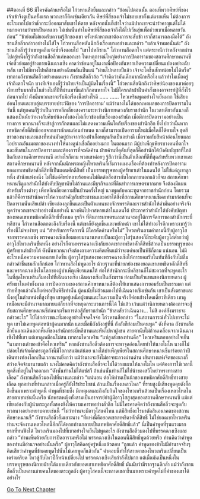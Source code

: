 ##ตอนที่ 66 มีใครคัดค้านหรือไม่
โก่วหานสือยิ้มและกล่าว “ย้อนไปตอนนั้น ตอนที่พวกศิษย์พี่ของเจ้าเข้าจิงตูเป็นครั้งแรก พวกเขาก็คิดเช่นเดียวกัน ศิษย์พี่สี่ของเจ้าไม่ชอบเขาตั้งแต่แรกเห็น ไม่ต้องการอะไรมากไปกว่าชักกระบี่ออกมาสับเขาให้ตาย หลังจากนั้นก็เข้าใจว่าแม้ปากเขาจะน่ารำคาญแต่ไม่ได้หมายความว่าเขาเป็นคนเลว ไม่เช่นนั้นทำไมศิษย์พี่สี่ของเจ้าถึงได้ไปเวิ่นสุ่ยเพื่อช่วยเขาเมื่อหลายวันก่อน”
“ข้าย่อมไม่ยอมรับความรู้สึกของเขา ครั้งหน้าหากเขาต้องการจะสับข้า เราก็สามารถลงมือได้” ถังซานสือลิ่วกล่าวอย่างไม่ใส่ใจ
โก่วหานสือพลันนึกถึงเรื่องบางอย่างและกล่าว “แล้วเจ้าหมอนั่นล่ะ”
ถังซานสือลิ่วรู้ว่าเขาพูดถึงเจ๋อซิ่วจึงตอบไป “เขาไปหลีซาน”
โก่วหานสือตกใจ แต่ตระหนักว่าหลังจากผ่านไปครู่หนึ่งก็รู้ว่าถังซานสือลิ่วแค่หลอกเขา ในเหตุการณ์ใหญ่อย่างการปิดอารามของสถานศึกษาหนานซี เจ๋อซิ่วย่อมอยู่ข้างกายเฉินฉางเซิง คาดว่าซ่อนอยู่ในเงาเพื่อป้องกันหากเกิดความเปลี่ยนแปลงอย่างฉับพลัน เขาไม่มีทางไปหลีซานอย่างฉับพลันเป็นแน่
“ผ่านไปหลายปีแล้ว เจ้าจะโตขึ้นสักหน่อยไม่ได้หรือ” เขาถามถังซานสือลิ่วอย่างหมดแรง
ถังซานสือลิ่วล้อ “เจ้าคิดว่ามันเด็กมากนักหรือไง แล้วทำไมเมื่อครู่เจ้าถึงตกใจนัก บางทีเจ้าเองก็รู้ว่าฝ่ายเจ้าเป็นผู้ผิดในเรื่องนี้”
โก่วหานสือนึกถึงว่าศิษย์น้องของเขาค่อยๆ เงียบขรึมมากขึ้นในช่วงไม่กี่ปีที่ผ่านมานี้แล้วก็ถอนหายใจ ไม่มีใครกล้าฝ่าฝืนคำสั่งของอาจารย์ปู่ที่สั่งไว้ก่อนจากไป ดังนั้นพวกเขาจะรับมือเรื่องนี้อย่างไรดี
……
……
ไหวเหรินพูดอย่างใจเย็นมาก ใช้เสียงอ่อนโยนและอบอุ่นบรรยายประวัติของ ‘การปิดอาราม’ แม้ว่านางไม่ได้บอกเหตผลของการปิดอารามในวันนี้ แต่ทุกคนก็รู้ว่าเป็นการหลีกเลี่ยงสงครามระหว่างนิกายหลวงกับราชสำนัก ในเวลาเดียวกันนางก็แสดงเป็นนัยว่านางกับศิษย์น้องทั้งสองไม่เกี่ยวข้องกับเรื่องของสำนัก เมื่อมีการปิดอารามอย่างเป็นทางการ พวกนางก็จะเข้าสู่การกักตนและไม่แสดงความเห็นใดกับเรื่องของสำนักอีก ยิ่งไปกว่านั้นหากเทพธิดาศักดิ์สิทธิ์ออกจากการกักตนก่อนกำหนด นางก็สามารถเปิดอารามใหม่เมื่อใดก็ได้ตามใจ
ชุดสีขาวของนางและแสงที่หม่นมัวอยู่บ้างจากท้องฟ้าเกื้อหนุนกันเป็นอย่างดี เมื่อรวมกับสีหน้าอ่อนโยนและไอปราณอันเมตตาของนางทำให้นางดูน่าเชื่อถืออย่างมาก
ในตอนแรก มีผู้บำเพ็ญเพียรบางคนที่ตกใจและสับสนในการปิดอารามและต้องการที่จะคัดค้าน ฝ่ายค้านที่ดุดันที่สุดก็คือสำนักใต้บังคับบัญชาที่ใกล้ชิดกับสถานศึกษาหนานซี อย่างไรก็ตาม พวกเขาค่อยๆ รู้สึกว่านี่เป็นตัวเลือกที่ดีที่สุดสำหรับพวกเขาและสถานศึกษาหนานซี
หลังจากนั้นนักพรตหญิงไหวเหรินก็เริ่มวางแผนเรื่องที่ต้องทำหลังการปิดอาราม
ยอดเขาเทพธิดาศักดิ์สิทธิ์เป็นแดนศักดิ์สิทธิ์ เป็นบรรพบุรุษของผู้ศรัทธาเต๋าในแดนใต้ ไม่ใช่แค่ภูเขาลูกหนึ่ง สำนักแห่งหนึ่ง ไม่ใช่แค่ศิษย์หลายร้อยคนไม่ติดต่อสื่อสารกับโลกภายนอกแล้วก็จบ สถานศึกษาหนานซีดูแลสำนักใต้บังคับบัญชานับไม่ถ้วนและมีธุรกิจและที่ดินทำการเกษตรมากมาย จึงต้องมีแผนสำหรับเรื่องต่างๆ เพื่อหลีกเลี่ยงความปั่นป่วนครั้งใหญ่
นางพูดกับคณะทูตจากราชสำนักก่อน โดยรวมแล้วก็คือราชสำนักควรให้ความสำคัญกับประชาชนและอย่าได้สิ่งที่สถานศึกษาหนานซีเคยทำมาก่อนที่จะปิดอารามนั้นเสียเปล่า เซียงอ๋องลุกขึ้นและเป็นตัวแทนของจักรพรรดิและราชสำนักให้คำมั่นอย่างจริงจัง พูดว่าพวกเขาจะทำอย่างนั้นอย่างนี้
นางหันไปหาสหายเต๋าในแดนใต้ ประกาศว่าสำนักใต้บังคับบัญชาของยอดเขาเทพธิดาศักดิ์สิทธิ์ทั้งหมด ธุรกิจ ที่ดินการเกษตรและสวนจะอยู่ใต้การจัดการของสำนักกระบี่หลีซาน โก่วหานสือตกตะลึงกับเรื่องนี้ แต่เขาก็ยังลุกขึ้นและพยักหน้า เขาไม่ได้ทำอะไรอีกเพราะเขารู้ว่าเรื่องนี้ไม่จบง่ายๆ แน่
“สำหรับการจัดการนี้ มีใครคัดค้านหรือไม่”
ไหวเหรินถามคำถามนี้กับผู้อาวุโสจากพรรคฉางเซิง พรรคฉางเซิงเสื่อมถอยมานานหลายปีและผู้อาวุโสรุ่นสองก็มีระดับผู้อาวุโสต่ำกว่าผู้อาวุโสไหวเหรินขั้นหนึ่ง อย่างไรก็ตามพรรคฉางเซิงกับยอดเขาเทพธิดาศักดิ์สิทธิ์ล้วนเป็นบรรพบุรุษของผู้ศรัทธาเต๋าฝ่ายใต้ ดังนั้นพวกนางจึงต้องถามความคิดเห็นแม้ว่าจะแค่พอเป็นพิธีก็ตาม
แน่นอน ไม่มีอะไรเหนือความคาดหมายเกิดขึ้น ผู้อาวุโสรุ่นสองของพรรคฉางเซิงให้การยอมรับในทันทีถึงกับไม่ลืมกล่าวคำชื่นชมสักเล็กน้อย
โก่วหานสือไม่พูดอะไร ด้วยฐานะที่น่ายกย่องของยอดเขาเทพธิดาศักดิ์สิทธิ์และพรรคฉางเซิงในโลกของผู้บำเพ็ญเพียรแดนใต้ ต่อให้สำนักกระบี่หลีซานก็ไม่สะดวกที่จะพูดอะไร
ในที่สุดไหวเหรินก็มองไปที่เฉินฉางเซิง
เฉินฉางเซิงเป็นสังฆราช ย่อมเป็นตัวแทนของนิกายหลวง ผู้ศรัทธาในเต๋าทั้งมวล การปิดอารามของสถานศึกษาหนานซีต้องให้เขาแสดงการยอมรับเป็นธรรมดา
แต่ท้ายที่สุดแล้วมันก็แค่พอเป็นพิธีเท่านั้น
ผู้คนนับไม่ถ้วนมองไปที่เฉินฉางเซิงเช่นกัน
เขาเป็นสังฆราชและนั่งอยู่ในตำแหน่งที่สูงที่สุด
เขาดูอยู่เหนือฝูงชนและในความเป็นจริงก็ค่อนข้างโดดเดี่ยวทีเดียว เขาดูเหมือนจะมีอำนาจมากมายแต่ก็ยากที่จะหยุดกระบวนการนี้ได้
ใช่แล้ว เว้นแต่ว่านิกายหลวงต้องการจะสู้กับสถานศึกษาหนานซีก่อนจะเริ่มการต่อสู้กับราชสำนัก
“ข้าสงสัยว่าเฉินฉาง... ไม่สิ องค์สังฆราชจะกล่าวอะไร” ไป๋ไช่กล่าวขณะที่มองดูอย่างใจจดใจจ่อ
โก่วหานสือกล่าว “ในสถานการณ์ทั่วไปเขาจะไม่พูด เขาไม่เคยพูดต่อหน้าผู้คนมากนัก และเมื่อมีถังถังอยู่ที่นี่ ถังถังก็ย่อมเป็นคนพูด”
ดังที่คาด ถังซานสือลิ่วยืนและเดินออกพื้นที่ของสำนักกระบี่หลีซานและหันไปหาฝูงชน
สายตานับไม่ถ้วนเคลื่อนจากเฉินฉางเซิงไปที่เขา แต่เขาดูเหมือนไม่สน เขาถามไหวเหริน “แซ่สูงส่งของท่านคือ”
ไหวเหรินตอบอย่างใจเย็น “นามทางเต๋าของข้าคือไหวเหริน”
หากถังซานสือลิ่วต้องการจะหาจุดอ่อนโดยทำให้นางโมโห นางก็ไม่ปล่อยให้เจ้าเด็กตระกูลถังนี้มีโอกาสแม้แต่น้อย
นางได้บำเพ็ญเพียรในสถานศึกษาหนานซีมาร้อยกว่าปี เดินทางท่องโลกเป็นเวลานานยิ่งกว่า แม้ว่านางจะยังไม่อาจทะลวงผ่านด่าน เส้นทางแห่งจิตของนางก็สว่างเจิดจ้ามานานแล้ว
นางไม่คาดคิดว่าถังซานสือลิ่วจะไม่ได้วางแผนให้นางโมโห แค่ต้องการใช้เวลานี้พูดสิ่งที่อยู่ในใจออกมา
“ดังนั้นท่านไม่ได้แซ่สวี ถ้าเช่นนั้นท่านก็ไม่ใช่น้าของสวีโหย่วหรงทางสายเลือด”
ถังซานสือลิ่วมองไปที่นางและกล่าว “แน่นอน ต่อให้ท่านเป็นน้าของเทพธิดาศักดิ์สิทธิ์ทางสายเลือด ทุกอย่างที่ท่านกล่าวเมื่อครู่ก็ยังไร้ประโยชน์ ล้วนเป็นเรื่องเหลวไหล”
ที่ราบสูงมีเสียงพูดคุยดังอื้ออึงขึ้นมาเพราะคำพูดนี้
คำพูดที่ซาบซึ้ง มีเหตุผลและถึงกับกินใจของไหวเหรินล้วนเป็นเรื่องเหลวไหลในสายตาเขาเช่นนั้นหรือ
นักพรตหญิงทั้งสามเป็นอาจารย์ย่าผู้มีอาวุโสสูงสุดของสถานศึกษาหนานซี แม้แต่เซียงอ๋องกับผู้นำตระกูลทั้งสองยังให้ความเคารพอย่างล้ำลึก
ไม่มีใครคาดคิดว่าถังซานสือลิ่วจะพูดกับพวกนางอย่างหยาบคายเช่นนี้
“ไม่ว่าท่านจะมีอาวุโสแค่ไหน แต่มีสิทธิ์อะไรมาตัดสินอนาคตของสถานศึกษาหนานซี”
ถังซานสือลิ่วยิ้มเยาะนาง “ที่แห่งนี้คือยอดเขาเทพธิดาศักดิ์สิทธิ์ ไม่ใช่ยอดเขาไหวเหริน ท่านจะจัดงานเหลวไหลนี้อีกก็ได้หากท่านกลายเป็นเทพธิดาศักดิ์สิทธิ์แล้ว”
นี่เป็นคำพูดที่รุนแรงมาก ยากที่ทนฟังได้ ไหวเหรินมองไปที่เขาอย่างใจเย็นไม่พูดอะไร
ถังซานสือลิ่วมองไปที่พรรคฉางเซิงและกล่าว “ท่านเห็นด้วยกับการปิดอารามหรือไม่ พรรคฉางเซิงในตอนนี้มีสิทธิ์พูดด้วยหรือ ท่านคิดว่าคำพูดของท่านมีอำนาจอย่างนั้นหรือ”
ผู้อาวุโสคิดอยู่ครู่หนึ่งแล้วตอบ “ถูกแล้ว คำพูดของข้าไม่มีอำนาจจริงๆ คิดเสียว่าคำพูดที่ข้าเคยพูดไปนั้นไม่เคยพูดก็แล้วกัน”
คำตอบนี้ทำให้สายตาของไหวเหรินเปลี่ยนเป็นเคร่งเครียด ไหวซู่กับไหวปี้ก็หน้าเปลี่ยนไป
พรรคฉางเซิงเสียกำลังไปมาก แต่เมื่อมันเป็นหนึ่งในบรรพบุรุษของนิกายฝ่ายใต้แบบเดียวกับยอดเขาเทพธิดาศักดิ์สิทธิ์ มันนับว่ามีรากฐานลึกล้ำ
แม้ว่าถังซานสือลิ่วเป็นหลานชายคนโตของตระกูลถัง ผู้อาวุโสคนนี้จะขลาดเขลาขึ้นมาเพราะคำพูดไม่กี่คำของเขาได้อย่างไร


[Go To Next Chapter]( ./893.md)